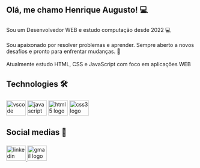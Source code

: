 <h2 align="left">Olá, me chamo Henrique Augusto! 💻</h2>

###
<p align="left">Sou um Desenvolvedor WEB e estudo computação desde 2022 💻<br><br>Sou apaixonado por resolver problemas e aprender. Sempre aberto a novos desafios e pronto para enfrentar mudanças. 🦅<br><br>Atualmente estudo HTML, CSS e JavaScript com foco em aplicações WEB </p>

###
<h2 align="left">Technologies 🛠</h2>

###
<div align="left">
  
  <img src="https://cdn.jsdelivr.net/gh/devicons/devicon/icons/vscode/vscode-original.svg" height="40" width="52" alt="vscode logo"  />
  <img src="https://cdn.jsdelivr.net/gh/devicons/devicon/icons/javascript/javascript-original.svg" height="40" width="52" alt="javascript logo"  />
  <img src="https://cdn.jsdelivr.net/gh/devicons/devicon/icons/html5/html5-original.svg" height="40" width="52" alt="html5 logo"  />
  <img src="https://cdn.jsdelivr.net/gh/devicons/devicon/icons/css3/css3-original.svg" height="40" width="52" alt="css3 logo"  />
  
</div>

###
<h2 align="left">Social medias 📱</h2>

###
<div align="left">
  <a href="https://www.linkedin.com/in/henrique-agst/" target="_blank">
    <img src="https://raw.githubusercontent.com/maurodesouza/profile-readme-generator/master/src/assets/icons/social/linkedin/default.svg" width="52" height="40" alt="linkedin logo"  />
  </a>
  <a href="mailto:henri.agst@gmail.com" target="_blank">
    <img src="https://raw.githubusercontent.com/maurodesouza/profile-readme-generator/master/src/assets/icons/social/gmail/default.svg" width="52" height="40" alt="gmail logo"  />
  </a>
</div>

###
